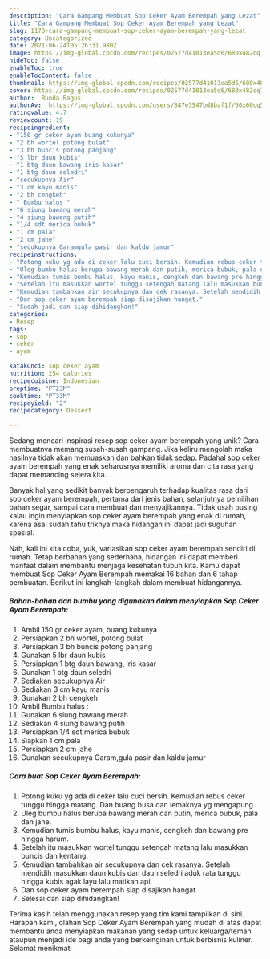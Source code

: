 ```yaml
---
description: "Cara Gampang Membuat Sop Ceker Ayam Berempah yang Lezat"
title: "Cara Gampang Membuat Sop Ceker Ayam Berempah yang Lezat"
slug: 1173-cara-gampang-membuat-sop-ceker-ayam-berempah-yang-lezat
category: Uncategorized
date: 2021-06-24T05:26:31.980Z
image: https://img-global.cpcdn.com/recipes/02577d41013ea5d6/680x482cq70/sop-ceker-ayam-berempah-foto-resep-utama.jpg
hideToc: false
enableToc: true
enableTocContent: false
thumbnail: https://img-global.cpcdn.com/recipes/02577d41013ea5d6/680x482cq70/sop-ceker-ayam-berempah-foto-resep-utama.jpg
cover: https://img-global.cpcdn.com/recipes/02577d41013ea5d6/680x482cq70/sop-ceker-ayam-berempah-foto-resep-utama.jpg
author:  Bunda Bagus
authorAv:  https://img-global.cpcdn.com/users/847e3547bd8baf1f/60x60cq50/avatar.jpg
ratingvalue: 4.7
reviewcount: 19
recipeingredient:
- "150 gr ceker ayam buang kukunya"
- "2 bh wortel potong bulat"
- "3 bh buncis potong panjang"
- "5 lbr daun kubis"
- "1 btg daun bawang iris kasar"
- "1 btg daun seledri"
- "secukupnya Air"
- "3 cm kayu manis"
- "2 bh cengkeh"
- " Bumbu halus "
- "6 siung bawang merah"
- "4 siung bawang putih"
- "1/4 sdt merica bubuk"
- "1 cm pala"
- "2 cm jahe"
- "secukupnya Garamgula pasir dan kaldu jamur"
recipeinstructions:
- "Potong kuku yg ada di ceker lalu cuci bersih. Kemudian rebus ceker tunggu hingga matang. Dan buang busa dan lemaknya yg mengapung."
- "Uleg bumbu halus berupa bawang merah dan putih, merica bubuk, pala dan jahe."
- "Kemudian tumis bumbu halus, kayu manis, cengkeh dan bawang pre hingga harum."
- "Setelah itu masukkan wortel tunggu setengah matang lalu masukkan buncis dan kentang."
- "Kemudian tambahkan air secukupnya dan cek rasanya. Setelah mendidih masukkan daun kubis dan daun seledri aduk rata tunggu hingga kubis agak layu lalu matikan api."
- "Dan sop ceker ayam berempah siap disajikan hangat."
- "Sudah jadi dan siap dihidangkan!"
categories:
- Resep
tags:
- sop
- ceker
- ayam

katakunci: sop ceker ayam 
nutrition: 254 calories
recipecuisine: Indonesian
preptime: "PT23M"
cooktime: "PT33M"
recipeyield: "2"
recipecategory: Dessert

---
```



Sedang mencari inspirasi resep sop ceker ayam berempah yang unik? Cara membuatnya memang susah-susah gampang. Jika keliru mengolah maka hasilnya tidak akan memuaskan dan bahkan tidak sedap. Padahal sop ceker ayam berempah yang enak seharusnya memiliki aroma dan cita rasa yang dapat memancing selera kita.


Banyak hal yang sedikit banyak berpengaruh terhadap kualitas rasa dari sop ceker ayam berempah, pertama dari jenis bahan, selanjutnya pemilihan bahan segar, sampai cara membuat dan menyajikannya. Tidak usah pusing kalau ingin menyiapkan sop ceker ayam berempah yang enak di rumah, karena asal sudah tahu triknya maka hidangan ini dapat jadi suguhan spesial.




Nah, kali ini kita coba, yuk, variasikan sop ceker ayam berempah sendiri di rumah. Tetap berbahan yang sederhana, hidangan ini dapat memberi manfaat dalam membantu menjaga kesehatan tubuh kita. Kamu dapat membuat Sop Ceker Ayam Berempah memakai 16 bahan dan 6 tahap pembuatan. Berikut ini langkah-langkah dalam membuat hidangannya.

<!--inarticleads1-->

##### Bahan-bahan dan bumbu yang digunakan dalam menyiapkan Sop Ceker Ayam Berempah:

1. Ambil 150 gr ceker ayam, buang kukunya
1. Persiapkan 2 bh wortel, potong bulat
1. Persiapkan 3 bh buncis potong panjang
1. Gunakan 5 lbr daun kubis
1. Persiapkan 1 btg daun bawang, iris kasar
1. Gunakan 1 btg daun seledri
1. Sediakan secukupnya Air
1. Sediakan 3 cm kayu manis
1. Gunakan 2 bh cengkeh
1. Ambil  Bumbu halus :
1. Gunakan 6 siung bawang merah
1. Sediakan 4 siung bawang putih
1. Persiapkan 1/4 sdt merica bubuk
1. Siapkan 1 cm pala
1. Persiapkan 2 cm jahe
1. Gunakan secukupnya Garam,gula pasir dan kaldu jamur




<!--inarticleads2-->

##### Cara buat Sop Ceker Ayam Berempah:

1. Potong kuku yg ada di ceker lalu cuci bersih. Kemudian rebus ceker tunggu hingga matang. Dan buang busa dan lemaknya yg mengapung.
1. Uleg bumbu halus berupa bawang merah dan putih, merica bubuk, pala dan jahe.
1. Kemudian tumis bumbu halus, kayu manis, cengkeh dan bawang pre hingga harum.
1. Setelah itu masukkan wortel tunggu setengah matang lalu masukkan buncis dan kentang.
1. Kemudian tambahkan air secukupnya dan cek rasanya. Setelah mendidih masukkan daun kubis dan daun seledri aduk rata tunggu hingga kubis agak layu lalu matikan api.
1. Dan sop ceker ayam berempah siap disajikan hangat.
1. Selesai dan siap dihidangkan!



Terima kasih telah menggunakan resep yang tim kami tampilkan di sini. Harapan kami, olahan Sop Ceker Ayam Berempah yang mudah di atas dapat membantu anda menyiapkan makanan yang sedap untuk keluarga/teman ataupun menjadi ide bagi anda yang berkeinginan untuk berbisnis kuliner. Selamat menikmati
